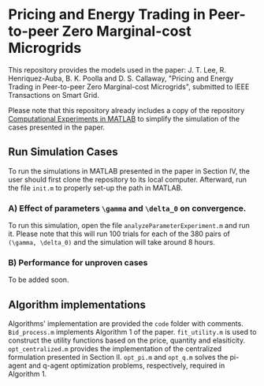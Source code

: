 # Pricing and Energy Trading in Peer-to-peer Zero Marginal-cost Microgrids

This repository provides the models used in the paper: J. T. Lee, R. Henriquez-Auba, B. K. Poolla and D. S. Callaway, "Pricing and Energy Trading in Peer-to-peer Zero Marginal-cost Microgrids", submitted to IEEE Transactions on Smart Grid.

Please note that this repository already includes a copy of the repository [Computational Experiments in MATLAB](https://github.com/leejt489/computational-experiment-matlab) to simplify the simulation of the cases presented in the paper.

## Run Simulation Cases

To run the simulations in MATLAB presented in the paper in Section IV, the user should first clone the repository to its local computer. Afterward, run the file `init.m` to properly set-up the path in MATLAB.

### A) Effect of parameters ``\gamma`` and ``\delta_0`` on convergence.

To run this simulation, open the file `analyzeParameterExperiment.m` and run it. Please note that this will run 100 trials for each of the 380 pairs of ``(\gamma, \delta_0)`` and the simulation will take around 8 hours.

### B) Performance for unproven cases

To be added soon.

## Algorithm implementations

Algorithms' implementation are provided the `code` folder with comments. `Bid_process.m` implements Algorithm 1 of the paper. `fit_utility.m` is used to construct the utility functions based on the price, quantity and elasiticity. `opt_centralized.m` provides the implementation of the centralized formulation presented in Section II. `opt_pi.m` and `opt_q.m` solves the pi-agent and q-agent optimization problems, respectively, required in Algorithm 1.
